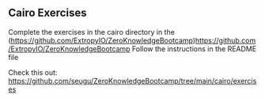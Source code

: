 ## Cairo Exercises
Complete the exercises in the cairo directory in the (https://github.com/ExtropyIO/ZeroKnowledgeBootcamp)https://github.com/ExtropyIO/ZeroKnowledgeBootcamp
Follow the instructions in the README file

Check this out:
https://github.com/seugu/ZeroKnowledgeBootcamp/tree/main/cairo/exercises 
